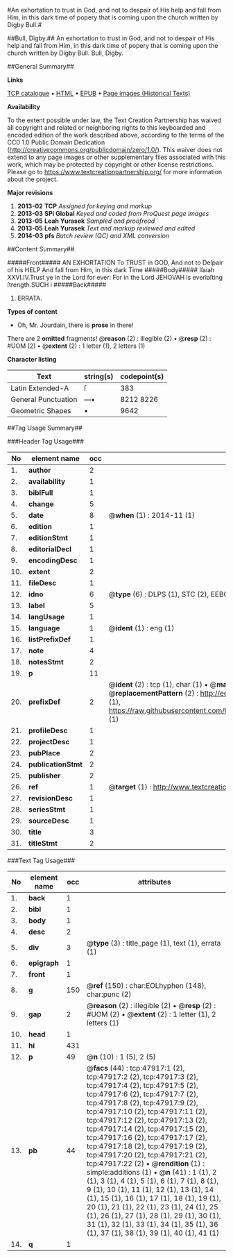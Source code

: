 #An exhortation to trust in God, and not to despair of His help and fall from Him, in this dark time of popery that is coming upon the church written by Digby Bull.#

##Bull, Digby.##
An exhortation to trust in God, and not to despair of His help and fall from Him, in this dark time of popery that is coming upon the church written by Digby Bull.
Bull, Digby.

##General Summary##

**Links**

[TCP catalogue](http://www.ota.ox.ac.uk/tcp/)  • 
[HTML](http://tei.it.ox.ac.uk/tcp/Texts-HTML/free/A30/A30060.html)  • 
[EPUB](http://tei.it.ox.ac.uk/tcp/Texts-EPUB/free/A30/A30060.epub) • 
[Page images (Historical Texts)](https://historicaltexts.jisc.ac.uk/eebo-11625682e)

**Availability**

To the extent possible under law, the Text Creation Partnership has waived all copyright and related or neighboring rights to this keyboarded and encoded edition of the work described above, according to the terms of the CC0 1.0 Public Domain Dedication (http://creativecommons.org/publicdomain/zero/1.0/). This waiver does not extend to any page images or other supplementary files associated with this work, which may be protected by copyright or other license restrictions. Please go to https://www.textcreationpartnership.org/ for more information about the project.

**Major revisions**

1. __2013-02__ __TCP__ *Assigned for keying and markup*
1. __2013-03__ __SPi Global__ *Keyed and coded from ProQuest page images*
1. __2013-05__ __Leah Yurasek__ *Sampled and proofread*
1. __2013-05__ __Leah Yurasek__ *Text and markup reviewed and edited*
1. __2014-03__ __pfs__ *Batch review (QC) and XML conversion*

##Content Summary##

#####Front#####
AN EXHORTATION To TRUST in GOD, And not to Deſpair of his HELP And fall from Him, in this dark Time 
#####Body#####
Iſaiah XXVI.IV.Trust ye in the Lord for ever: For in the Lord JEHOVAH is everlaſting ſtrength.SUCH i
#####Back#####

1. ERRATA.

**Types of content**

  * Oh, Mr. Jourdain, there is **prose** in there!

There are 2 **omitted** fragments! 
 @__reason__ (2) : illegible (2)  •  @__resp__ (2) : #UOM (2)  •  @__extent__ (2) : 1 letter (1), 2 letters (1)

**Character listing**


|Text|string(s)|codepoint(s)|
|---|---|---|
|Latin Extended-A|ſ|383|
|General Punctuation|—•|8212 8226|
|Geometric Shapes|▪|9642|

##Tag Usage Summary##

###Header Tag Usage###

|No|element name|occ|attributes|
|---|---|---|---|
|1.|__author__|2||
|2.|__availability__|1||
|3.|__biblFull__|1||
|4.|__change__|5||
|5.|__date__|8| @__when__ (1) : 2014-11 (1)|
|6.|__edition__|1||
|7.|__editionStmt__|1||
|8.|__editorialDecl__|1||
|9.|__encodingDesc__|1||
|10.|__extent__|2||
|11.|__fileDesc__|1||
|12.|__idno__|6| @__type__ (6) : DLPS (1), STC (2), EEBO-CITATION (1), OCLC (1), VID (1)|
|13.|__label__|5||
|14.|__langUsage__|1||
|15.|__language__|1| @__ident__ (1) : eng (1)|
|16.|__listPrefixDef__|1||
|17.|__note__|4||
|18.|__notesStmt__|2||
|19.|__p__|11||
|20.|__prefixDef__|2| @__ident__ (2) : tcp (1), char (1)  •  @__matchPattern__ (2) : ([0-9\-]+):([0-9IVX]+) (1), (.+) (1)  •  @__replacementPattern__ (2) : http://eebo.chadwyck.com/downloadtiff?vid=$1&page=$2 (1), https://raw.githubusercontent.com/textcreationpartnership/Texts/master/tcpchars.xml#$1 (1)|
|21.|__profileDesc__|1||
|22.|__projectDesc__|1||
|23.|__pubPlace__|2||
|24.|__publicationStmt__|2||
|25.|__publisher__|2||
|26.|__ref__|1| @__target__ (1) : http://www.textcreationpartnership.org/docs/. (1)|
|27.|__revisionDesc__|1||
|28.|__seriesStmt__|1||
|29.|__sourceDesc__|1||
|30.|__title__|3||
|31.|__titleStmt__|2||


###Text Tag Usage###

|No|element name|occ|attributes|
|---|---|---|---|
|1.|__back__|1||
|2.|__bibl__|1||
|3.|__body__|1||
|4.|__desc__|2||
|5.|__div__|3| @__type__ (3) : title_page (1), text (1), errata (1)|
|6.|__epigraph__|1||
|7.|__front__|1||
|8.|__g__|150| @__ref__ (150) : char:EOLhyphen (148), char:punc (2)|
|9.|__gap__|2| @__reason__ (2) : illegible (2)  •  @__resp__ (2) : #UOM (2)  •  @__extent__ (2) : 1 letter (1), 2 letters (1)|
|10.|__head__|1||
|11.|__hi__|431||
|12.|__p__|49| @__n__ (10) : 1 (5), 2 (5)|
|13.|__pb__|44| @__facs__ (44) : tcp:47917:1 (2), tcp:47917:2 (2), tcp:47917:3 (2), tcp:47917:4 (2), tcp:47917:5 (2), tcp:47917:6 (2), tcp:47917:7 (2), tcp:47917:8 (2), tcp:47917:9 (2), tcp:47917:10 (2), tcp:47917:11 (2), tcp:47917:12 (2), tcp:47917:13 (2), tcp:47917:14 (2), tcp:47917:15 (2), tcp:47917:16 (2), tcp:47917:17 (2), tcp:47917:18 (2), tcp:47917:19 (2), tcp:47917:20 (2), tcp:47917:21 (2), tcp:47917:22 (2)  •  @__rendition__ (1) : simple:additions (1)  •  @__n__ (41) : 1 (1), 2 (1), 3 (1), 4 (1), 5 (1), 6 (1), 7 (1), 8 (1), 9 (1), 10 (1), 11 (1), 12 (1), 13 (1), 14 (1), 15 (1), 16 (1), 17 (1), 18 (1), 19 (1), 20 (1), 21 (1), 22 (1), 23 (1), 24 (1), 25 (1), 26 (1), 27 (1), 28 (1), 29 (1), 30 (1), 31 (1), 32 (1), 33 (1), 34 (1), 35 (1), 36 (1), 37 (1), 38 (1), 39 (1), 40 (1), 41 (1)|
|14.|__q__|1||
